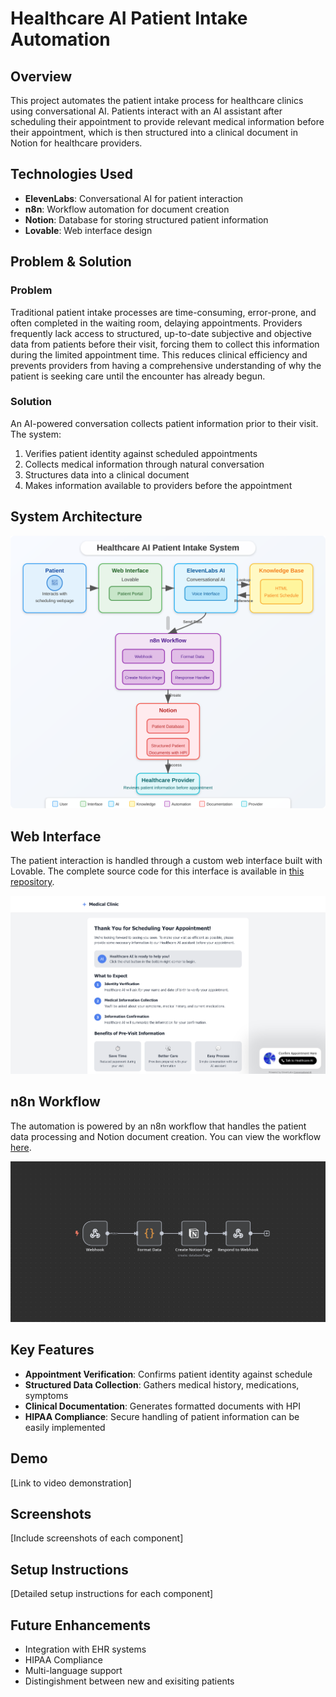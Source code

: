 # Healthcare AI Patient Intake Automation

## Overview
This project automates the patient intake process for healthcare clinics using conversational AI. Patients interact with an AI assistant after scheduling their appointment to provide relevant medical information before their appointment, which is then structured into a clinical document in Notion for healthcare providers.

## Technologies Used
- **ElevenLabs**: Conversational AI for patient interaction
- **n8n**: Workflow automation for document creation
- **Notion**: Database for storing structured patient information
- **Lovable**: Web interface design

## Problem & Solution
### Problem
Traditional patient intake processes are time-consuming, error-prone, and often completed in the waiting room, delaying appointments. Providers frequently lack access to structured, up-to-date subjective and objective data from patients before their visit, forcing them to collect this information during the limited appointment time. This reduces clinical efficiency and prevents providers from having a comprehensive understanding of why the patient is seeking care until the encounter has already begun.

### Solution
An AI-powered conversation collects patient information prior to their visit. The system:
1. Verifies patient identity against scheduled appointments
2. Collects medical information through natural conversation
3. Structures data into a clinical document
4. Makes information available to providers before the appointment

## System Architecture
![Healthcare AI Architecture Diagram](assets/healthcare-ai-architecture-diagram.svg)

## Web Interface

The patient interaction is handled through a custom web interface built with Lovable. The complete source code for this interface is available in [this repository](https://github.com/gavin98gillespie/healthcare-voice-assistant).

![Web Interface Screenshot](assets/Healthcare_AI_Webpage.png)

## n8n Workflow

The automation is powered by an n8n workflow that handles the patient data processing and Notion document creation. You can view the workflow [here](n8n-workflow/Healthcare_AI_Notion.json).

![n8n Workflow Screenshot](assets/Healthcare_AI_Workflow.png)

## Key Features
- **Appointment Verification**: Confirms patient identity against schedule
- **Structured Data Collection**: Gathers medical history, medications, symptoms
- **Clinical Documentation**: Generates formatted documents with HPI
- **HIPAA Compliance**: Secure handling of patient information can be easily implemented

## Demo
[Link to video demonstration]

## Screenshots
[Include screenshots of each component]

## Setup Instructions
[Detailed setup instructions for each component]

## Future Enhancements
- Integration with EHR systems
- HIPAA Compliance 
- Multi-language support
- Distingishment between new and exisiting patients

